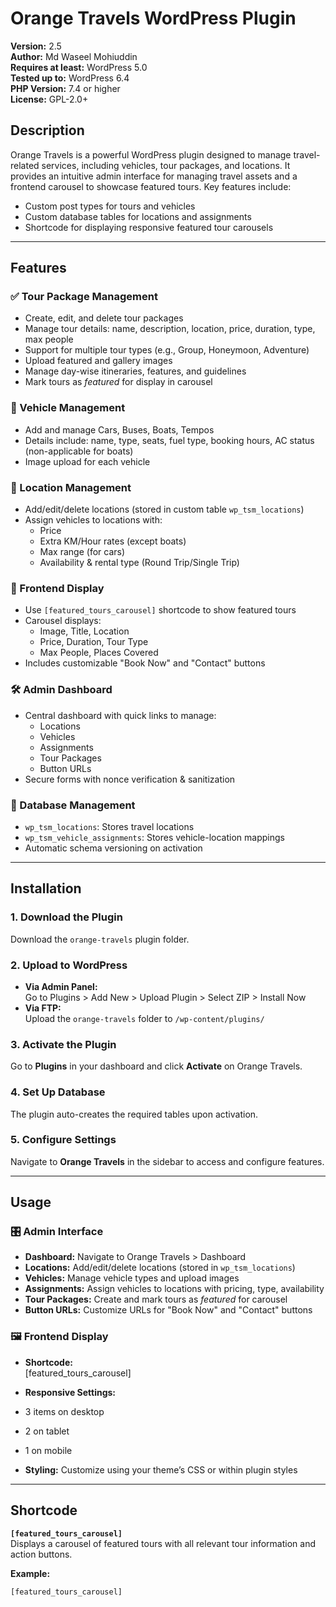# Orange Travels WordPress Plugin

**Version:** 2.5  
**Author:** Md Waseel Mohiuddin  
**Requires at least:** WordPress 5.0  
**Tested up to:** WordPress 6.4  
**PHP Version:** 7.4 or higher  
**License:** GPL-2.0+

## Description

Orange Travels is a powerful WordPress plugin designed to manage travel-related services, including vehicles, tour packages, and locations. It provides an intuitive admin interface for managing travel assets and a frontend carousel to showcase featured tours. Key features include:

- Custom post types for tours and vehicles  
- Custom database tables for locations and assignments  
- Shortcode for displaying responsive featured tour carousels

---

## Features

### ✅ Tour Package Management
- Create, edit, and delete tour packages
- Manage tour details: name, description, location, price, duration, type, max people
- Support for multiple tour types (e.g., Group, Honeymoon, Adventure)
- Upload featured and gallery images
- Manage day-wise itineraries, features, and guidelines
- Mark tours as *featured* for display in carousel

### 🚗 Vehicle Management
- Add and manage Cars, Buses, Boats, Tempos
- Details include: name, type, seats, fuel type, booking hours, AC status (non-applicable for boats)
- Image upload for each vehicle

### 📍 Location Management
- Add/edit/delete locations (stored in custom table `wp_tsm_locations`)
- Assign vehicles to locations with:
  - Price
  - Extra KM/Hour rates (except boats)
  - Max range (for cars)
  - Availability & rental type (Round Trip/Single Trip)

### 🎡 Frontend Display
- Use `[featured_tours_carousel]` shortcode to show featured tours
- Carousel displays:
  - Image, Title, Location
  - Price, Duration, Tour Type
  - Max People, Places Covered
- Includes customizable "Book Now" and "Contact" buttons

### 🛠️ Admin Dashboard
- Central dashboard with quick links to manage:
  - Locations
  - Vehicles
  - Assignments
  - Tour Packages
  - Button URLs
- Secure forms with nonce verification & sanitization

### 🧩 Database Management
- `wp_tsm_locations`: Stores travel locations
- `wp_tsm_vehicle_assignments`: Stores vehicle-location mappings
- Automatic schema versioning on activation

---

## Installation

### 1. Download the Plugin
Download the `orange-travels` plugin folder.

### 2. Upload to WordPress
- **Via Admin Panel:**  
  Go to Plugins > Add New > Upload Plugin > Select ZIP > Install Now  
- **Via FTP:**  
  Upload the `orange-travels` folder to `/wp-content/plugins/`

### 3. Activate the Plugin
Go to **Plugins** in your dashboard and click **Activate** on Orange Travels.

### 4. Set Up Database
The plugin auto-creates the required tables upon activation.

### 5. Configure Settings
Navigate to **Orange Travels** in the sidebar to access and configure features.

---

## Usage

### 🎛️ Admin Interface

- **Dashboard:** Navigate to Orange Travels > Dashboard  
- **Locations:** Add/edit/delete locations (stored in `wp_tsm_locations`)  
- **Vehicles:** Manage vehicle types and upload images  
- **Assignments:** Assign vehicles to locations with pricing, type, availability  
- **Tour Packages:** Create and mark tours as *featured* for carousel  
- **Button URLs:** Customize URLs for "Book Now" and "Contact" buttons

### 🖼️ Frontend Display

- **Shortcode:**  
[featured_tours_carousel]

- **Responsive Settings:**  
- 3 items on desktop  
- 2 on tablet  
- 1 on mobile
- **Styling:** Customize using your theme’s CSS or within plugin styles

---

## Shortcode

**`[featured_tours_carousel]`**  
Displays a carousel of featured tours with all relevant tour information and action buttons.

**Example:**
```shortcode
[featured_tours_carousel]
